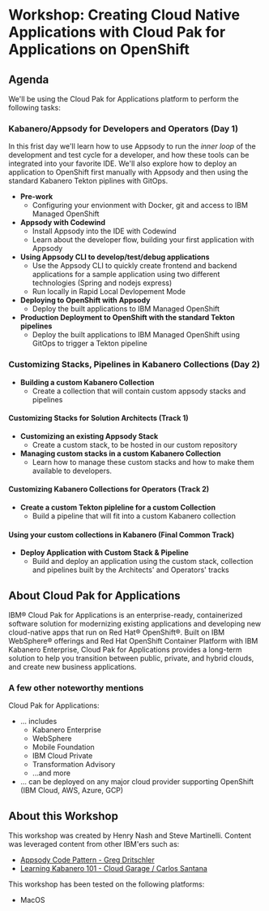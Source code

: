 # Workshop: Creating Cloud Native Applications with Cloud Pak for Applications on OpenShift

## Agenda

We'll be using the Cloud Pak for Applications platform to perform the following tasks:

### Kabanero/Appsody for Developers and Operators (Day 1)

In this frist day we'll learn how to use Appsody to run the *inner loop* of the development and test cycle for a developer, and how these tools can be integrated into your favorite IDE. We'll also explore how to deploy an application to OpenShift first manually with Appsody and then using the standard Kabanero Tekton piplines with GitOps.

* **Pre-work**
  * Configuring your envionment with Docker, git and access to IBM Managed OpenShift
* **Appsody with Codewind**
  * Install Appsody into the IDE with Codewind
  * Learn about the developer flow, building your first application with Appsody
* **Using Appsody CLI to develop/test/debug applications**
  * Use the Appsody CLI to quickly create frontend and backend applications for a sample application using two different technologies (Spring and nodejs express)
  * Run locally in Rapid Local Devlopement Mode
* **Deploying to OpenShift with Appsody**
  * Deploy the built applications to IBM Managed OpenShift
* **Production Deployment to OpenShift with the standard Tekton pipelines**
  * Deploy the built applications to IBM Managed OpenShift using GitOps to trigger a Tekton pipeline

### Customizing Stacks, Pipelines in Kabanero Collections (Day 2)

* **Building a custom Kabanero Collection**
  * Create a collection that will contain custom appsody stacks and pipelines

#### Customizing Stacks for Solution Architects (Track 1)

* **Customizing an existing Appsody Stack**
  * Create a custom stack, to be hosted in our custom repository
* **Managing custom stacks in a custom Kabanero Collection**
  * Learn how to manage these custom stacks and how to make them available to developers.

#### Customizing Kabanero Collections for Operators (Track 2)

* **Create a custom Tekton pipleline for a custom Collection**
  * Build a pipeline that will fit into a custom Kabanero collection

#### Using your custom collections in Kabanero (Final Common Track)

* **Deploy Application with Custom Stack & Pipeline**
  * Build and deploy an application using the custom stack, collection and pipelines built by the Architects' and Operators' tracks

## About Cloud Pak for Applications

IBM® Cloud Pak for Applications is an enterprise-ready, containerized software solution for modernizing existing applications and developing new cloud-native apps that run on Red Hat® OpenShift®. Built on IBM WebSphere® offerings and Red Hat OpenShift Container Platform with IBM Kabanero Enterprise, Cloud Pak for Applications provides a long-term solution to help you transition between public, private, and hybrid clouds, and create new business applications.

### A few other noteworthy mentions

Cloud Pak for Applications:

* ... includes
  * Kabanero Enterprise
  * WebSphere
  * Mobile Foundation
  * IBM Cloud Private
  * Transformation Advisory
  * ...and more
* ... can be deployed on any major cloud provider supporting OpenShift (IBM Cloud, AWS, Azure, GCP)

## About this Workshop

This workshop was created by Henry Nash and Steve Martinelli. Content was leveraged content from other IBM'ers such as:

* [Appsody Code Pattern - Greg Dritschler](https://github.com/IBM/appsody-sample-quote-app)
* [Learning Kabanero 101 - Cloud Garage / Carlos Santana](https://ibm-cloud-architecture.github.io/Learning-Kabanero-101)

This workshop has been tested on the following platforms:

* MacOS
